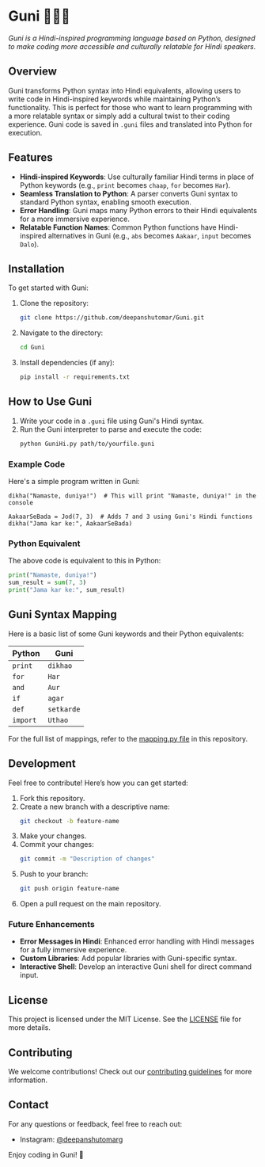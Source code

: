 # Guni 🐍🇮🇳  
*Guni is a Hindi-inspired programming language based on Python, designed to make coding more accessible and culturally relatable for Hindi speakers.*

## Overview
Guni transforms Python syntax into Hindi equivalents, allowing users to write code in Hindi-inspired keywords while maintaining Python’s functionality. This is perfect for those who want to learn programming with a more relatable syntax or simply add a cultural twist to their coding experience. Guni code is saved in `.guni` files and translated into Python for execution.

## Features
- **Hindi-inspired Keywords**: Use culturally familiar Hindi terms in place of Python keywords (e.g., `print` becomes `chaap`, `for` becomes `Har`).
- **Seamless Translation to Python**: A parser converts Guni syntax to standard Python syntax, enabling smooth execution.
- **Error Handling**: Guni maps many Python errors to their Hindi equivalents for a more immersive experience.
- **Relatable Function Names**: Common Python functions have Hindi-inspired alternatives in Guni (e.g., `abs` becomes `Aakaar`, `input` becomes `Dalo`).

## Installation
To get started with Guni:
1. Clone the repository:
   ```bash
   git clone https://github.com/deepanshutomar/Guni.git
   ```
2. Navigate to the directory:
   ```bash
   cd Guni
   ```
3. Install dependencies (if any):
   ```bash
   pip install -r requirements.txt
   ```

## How to Use Guni
1. Write your code in a `.guni` file using Guni's Hindi syntax.
2. Run the Guni interpreter to parse and execute the code:
   ```bash
   python GuniHi.py path/to/yourfile.guni
   ```

### Example Code
Here's a simple program written in Guni:
```guni
dikha("Namaste, duniya!")  # This will print "Namaste, duniya!" in the console

AakaarSeBada = Jod(7, 3)  # Adds 7 and 3 using Guni's Hindi functions
dikha("Jama kar ke:", AakaarSeBada)
```

### Python Equivalent
The above code is equivalent to this in Python:
```python
print("Namaste, duniya!")
sum_result = sum(7, 3)
print("Jama kar ke:", sum_result)
```


## Guni Syntax Mapping
Here is a basic list of some Guni keywords and their Python equivalents:

| Python            | Guni             |
|-------------------|------------------|
| `print`           | `dikhao`         |
| `for`             | `Har`            |
| `and`             | `Aur`            |
| `if`              | `agar`           |
| `def`             | `setkarde`       |
| `import`          | `Uthao`          |

For the full list of mappings, refer to the [mapping.py file](./mapping.xlsx) in this repository.

## Development
Feel free to contribute! Here’s how you can get started:
1. Fork this repository.
2. Create a new branch with a descriptive name:
   ```bash
   git checkout -b feature-name
   ```
3. Make your changes.
4. Commit your changes:
   ```bash
   git commit -m "Description of changes"
   ```
5. Push to your branch:
   ```bash
   git push origin feature-name
   ```
6. Open a pull request on the main repository.

### Future Enhancements
- **Error Messages in Hindi**: Enhanced error handling with Hindi messages for a fully immersive experience.
- **Custom Libraries**: Add popular libraries with Guni-specific syntax.
- **Interactive Shell**: Develop an interactive Guni shell for direct command input.

## License
This project is licensed under the MIT License. See the [LICENSE](./LICENSE) file for more details.

## Contributing
We welcome contributions! Check out our [contributing guidelines](./CONTRIBUTING.md) for more information.

## Contact
For any questions or feedback, feel free to reach out:
- Instagram: [@deepanshutomarg](https://instagram.com/deepanshutomarg)

Enjoy coding in Guni! 🎉 
